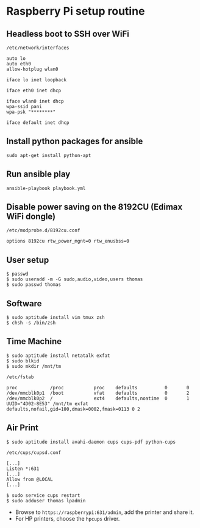 Raspberry Pi setup routine
==========================

## Headless boot to SSH over WiFi

`/etc/network/interfaces`

    auto lo
    auto eth0
    allow-hotplug wlan0
    
    iface lo inet loopback
    
    iface eth0 inet dhcp
    
    iface wlan0 inet dhcp
    wpa-ssid pani
    wpa-psk "********"
    
    iface default inet dhcp

## Install python packages for ansible

    sudo apt-get install python-apt

## Run ansible play

    ansible-playbook playbook.yml

## Disable power saving on the 8192CU (Edimax WiFi dongle)

`/etc/modprobe.d/8192cu.conf`

    options 8192cu rtw_power_mgnt=0 rtw_enusbss=0
    
## User setup

    $ passwd
    $ sudo useradd -m -G sudo,audio,video,users thomas
    $ sudo passwd thomas

## Software

    $ sudo aptitude install vim tmux zsh
    $ chsh -s /bin/zsh

## Time Machine

    $ sudo aptitude install netatalk exfat
    $ sudo blkid
    $ sudo mkdir /mnt/tm
    
`/etc/fstab`

    proc            /proc           proc    defaults          0       0
    /dev/mmcblk0p1  /boot           vfat    defaults          0       2
    /dev/mmcblk0p2  /               ext4    defaults,noatime  0       1
    UUID="4D02-8E53" /mnt/tm exfat defaults,nofail,gid=100,dmask=0002,fmask=0113 0 2
    
## Air Print

    $ sudo aptitude install avahi-daemon cups cups-pdf python-cups
    
`/etc/cups/cupsd.conf`

    [...]
    Listen *:631
    [...]
    Allow from @LOCAL
    [...]

    $ sudo service cups restart
    $ sudo adduser thomas lpadmin
    
* Browse to `https://raspberrypi:631/admin`, add the printer and share it.
* For HP printers, choose the `hpcups` driver.
